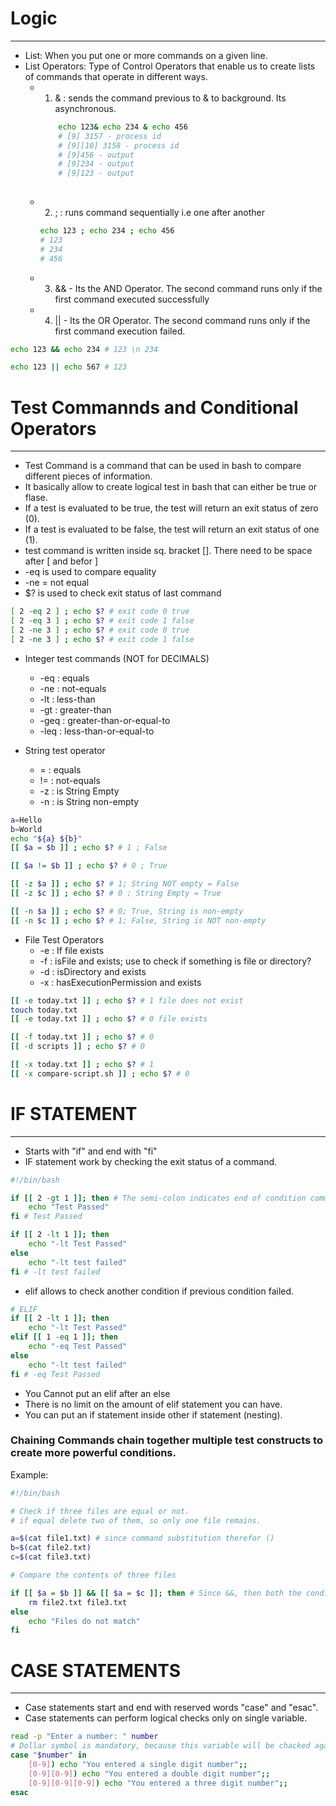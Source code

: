 # Logic
----

- List: When you put one or more commands on a given line.
- List Operators: Type of Control Operators that enable us to create lists of commands that operate in different ways.
  - 1. & : sends the command previous to & to background. Its asynchronous.

    ```bash
        echo 123& echo 234 & echo 456 
        # [9] 3157 - process id
        # [9][10] 3158 - process id
        # [9]456 - output
        # [9]234 - output
        # [9]123 - output
 
    ```
  - 2. ; : runs command sequentially i.e one after another
    ```bash
    echo 123 ; echo 234 ; echo 456 
    # 123
    # 234
    # 456 
    ```
  - 3. && - Its the AND Operator. The second command runs only if the first command executed successfully
  - 4. \|\| - Its the OR Operator. The second command runs only if the first command execution failed.

```bash
echo 123 && echo 234 # 123 \n 234

echo 123 || echo 567 # 123
```


# Test Commannds and Conditional Operators
----

- Test Command is a command that can be used in bash to compare different pieces of information.
- It basically allow to create logical test in bash that can either be true or flase.
- If a test is evaluated to be true, the test will return an exit status of zero (0).
- If a test is evaluated to be false, the test will return an exit status of one (1).
- test command is written inside sq. bracket []. There need to be space after [ and befor ]
- -eq is used to compare equality
- -ne = not equal
- $? is used to check exit status of last command

```bash
[ 2 -eq 2 ] ; echo $? # exit code 0 true
[ 2 -eq 3 ] ; echo $? # exit code 1 false
[ 2 -ne 3 ] ; echo $? # exit code 0 true
[ 2 -ne 3 ] ; echo $? # exit code 1 false 
```
- Integer test commands (NOT for DECIMALS)
  - -eq : equals
  - -ne : not-equals
  - -lt : less-than
  - -gt : greater-than
  - -geq : greater-than-or-equal-to
  - -leq : less-than-or-equal-to


- String test operator
  - = : equals
  - != : not-equals
  - -z : is String Empty
  - -n : is String non-empty

```bash
a=Hello
b=World
echo "${a} ${b}"
[[ $a = $b ]] ; echo $? # 1 ; False

[[ $a != $b ]] ; echo $? # 0 ; True

[[ -z $a ]] ; echo $? # 1; String NOT empty = False 
[[ -z $c ]] ; echo $? # 0 ; String Empty = True

[[ -n $a ]] ; echo $? # 0; True, String is non-empty
[[ -n $c ]] ; echo $? # 1; False, String is NOT non-empty
```

- File Test Operators
  - -e : If file exists
  - -f : isFile and exists; use to check if something is file or directory?
  - -d : isDirectory and exists
  - -x : hasExecutionPermission and exists


```bash
[[ -e today.txt ]] ; echo $? # 1 file does not exist
touch today.txt
[[ -e today.txt ]] ; echo $? # 0 file exists

[[ -f today.txt ]] ; echo $? # 0 
[[ -d scripts ]] ; echo $? # 0

[[ -x today.txt ]] ; echo $? # 1
[[ -x compare-script.sh ]] ; echo $? # 0 
```


# IF STATEMENT
----

- Starts with "if" and end with "fi"
- IF statement work by checking the exit status of a command.

```bash
#!/bin/bash

if [[ 2 -gt 1 ]]; then # The semi-colon indicates end of condition command
    echo "Test Passed"
fi # Test Passed

if [[ 2 -lt 1 ]]; then
    echo "-lt Test Passed"
else
    echo "-lt test failed"
fi # -lt test failed
```

- elif allows to check another condition if previous condition failed.

```bash
# ELIF
if [[ 2 -lt 1 ]]; then
    echo "-lt Test Passed"
elif [[ 1 -eq 1 ]]; then
    echo "-eq Test Passed"
else
    echo "-lt test failed"
fi # -eq Test Passed

```

- You Cannot put an elif after an else
- There is no limit on the amount of elif statement you can have.
- You can put an if statement inside other if statement (nesting).

### Chaining Commands chain together multiple test constructs to create more powerful conditions.

Example:

```bash
#!/bin/bash

# Check if three files are equal or not.
# if equal delete two of them, so only one file remains.

a=$(cat file1.txt) # since command substitution therefor ()
b=$(cat file2.txt)
c=$(cat file3.txt)

# Compare the contents of three files

if [[ $a = $b ]] && [[ $a = $c ]]; then # Since &&, then both the conditions will be checked
    rm file2.txt file3.txt
else
    echo "Files do not match"
fi

```


# CASE STATEMENTS
----

- Case statements start and end with reserved words "case" and "esac".
- Case statements can perform logical checks only on single variable.

```bash
read -p "Enter a number: " number
# Dollar symbol is mandatory, because this variable will be chacked against each case.
case "$number" in 
    [0-9]) echo "You entered a single digit number";;
    [0-9][0-9]) echo "You entered a double digit number";;
    [0-9][0-9][0-9]) echo "You entered a three digit number";;
esac
```